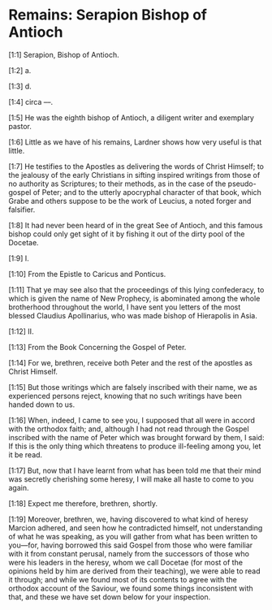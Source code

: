 # Remains: Serapion Bishop of Antioch

[1:1] Serapion, Bishop of Antioch.

[1:2] a.

[1:3] d.

[1:4] circa ––.

[1:5] He was the eighth bishop of Antioch, a diligent writer and exemplary pastor.

[1:6] Little as we have of his remains, Lardner shows how very useful is that little.

[1:7] He testifies to the Apostles as delivering the words of Christ Himself;  to the jealousy of the early Christians in sifting inspired writings from those of no authority as Scriptures;  to their methods, as in the case of the pseudo-gospel of Peter; and  to the utterly apocryphal character of that book, which Grabe and others suppose to be the work of Leucius, a noted forger and falsifier.

[1:8] It had never been heard of in the great See of Antioch, and this famous bishop could only get sight of it by fishing it out of the dirty pool of the Docetae.

[1:9] I.

[1:10] From the Epistle to Caricus and Ponticus.

[1:11] That ye may see also that the proceedings of this lying confederacy, to which is given the name of New Prophecy, is abominated among the whole brotherhood throughout the world, I have sent you letters of the most blessed Claudius Apollinarius, who was made bishop of Hierapolis in Asia.

[1:12] II.

[1:13] From the Book Concerning the Gospel of Peter.

[1:14] For we, brethren, receive both Peter and the rest of the apostles as Christ Himself.

[1:15] But those writings which are falsely inscribed with their name, we as experienced persons reject, knowing that no such writings have been handed down to us.

[1:16] When, indeed, I came to see you, I supposed that all were in accord with the orthodox faith; and, although I had not read through the Gospel inscribed with the name of Peter which was brought forward by them, I said:  If this is the only thing which threatens to produce ill-feeling among you, let it be read.

[1:17] But, now that I have learnt from what has been told me that their mind was secretly cherishing some heresy, I will make all haste to come to you again.

[1:18] Expect me therefore, brethren, shortly.

[1:19] Moreover, brethren, we, having discovered to what kind of heresy Marcion adhered, and seen how he contradicted himself, not understanding of what he was speaking, as you will gather from what has been written to you—for, having borrowed this said Gospel from those who were familiar with it from constant perusal, namely from the successors of those who were his leaders in the heresy, whom we call Docetae (for most of the opinions held by him are derived from their teaching), we were able to read it through; and while we found most of its contents to agree with the orthodox account of the Saviour, we found some things inconsistent with that, and these we have set down below for your inspection.

